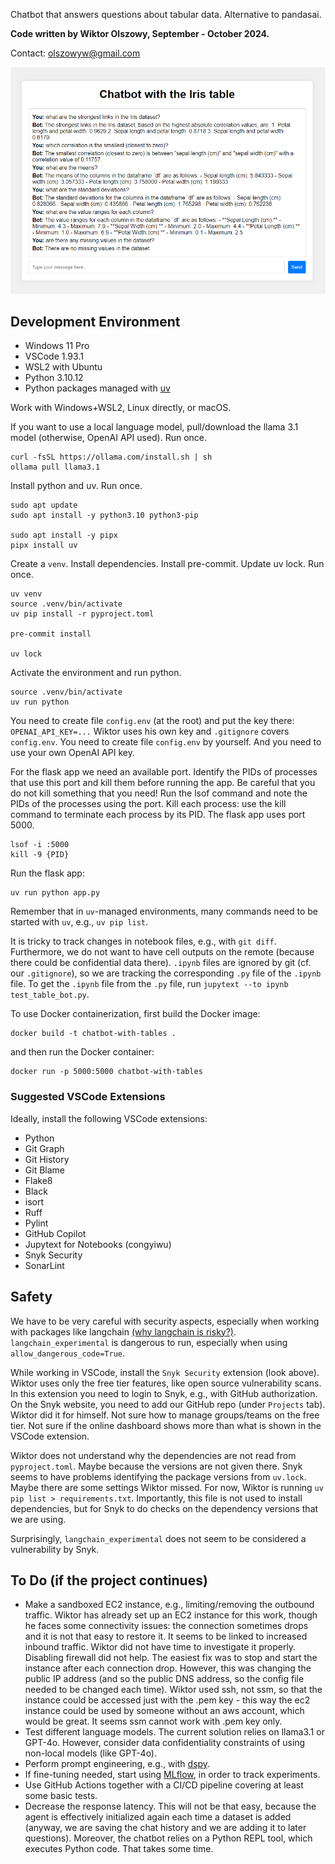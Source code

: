 Chatbot that answers questions about tabular data. Alternative to pandasai.

**Code written by Wiktor Olszowy, September - October 2024.**

Contact: [olszowyw@gmail.com](mailto:olszowyw@gmail.com)

![Chatbot Screenshot](chatbot_screenshot.png)

## Development Environment

- Windows 11 Pro
- VSCode 1.93.1
- WSL2 with Ubuntu
- Python 3.10.12
- Python packages managed with [uv](https://github.com/astral-sh/uv)

Work with Windows+WSL2, Linux directly, or macOS.

If you want to use a local language model, pull/download the llama 3.1 model (otherwise, OpenAI API used). Run once.
```
curl -fsSL https://ollama.com/install.sh | sh
ollama pull llama3.1
```

Install python and uv. Run once.
```
sudo apt update
sudo apt install -y python3.10 python3-pip

sudo apt install -y pipx
pipx install uv
```

Create a ```venv```. Install dependencies. Install pre-commit. Update uv lock. Run once.
```
uv venv
source .venv/bin/activate
uv pip install -r pyproject.toml

pre-commit install

uv lock
```

Activate the environment and run python.
```
source .venv/bin/activate
uv run python
```

You need to create file `config.env` (at the root) and put the key there: `OPENAI_API_KEY=...`
Wiktor uses his own key and `.gitignore` covers `config.env`. You need to create file `config.env` by yourself.
And you need to use your own OpenAI API key.

For the flask app we need an available port. Identify the PIDs of processes that use this port and kill them before
running the app. Be careful that you do not kill something that you need!
Run the lsof command and note the PIDs of the processes using the port. Kill each process: use the kill command to
terminate each process by its PID. The flask app uses port 5000.
```
lsof -i :5000
kill -9 {PID}
```

Run the flask app:
```
uv run python app.py
```

Remember that in ```uv```-managed environments, many commands need to be started with ```uv```, e.g., ```uv pip list```.

It is tricky to track changes in notebook files, e.g., with `git diff`.
Furthermore, we do not want to have cell outputs on the remote (because there could be confidential data there).
`.ipynb` files are ignored by git (cf. our ```.gitignore```), so we are tracking the corresponding `.py` file of the `.ipynb` file.
To get the `.ipynb` file from the `.py` file, run ```jupytext --to ipynb test_table_bot.py```.

To use Docker containerization, first build the Docker image:
```
docker build -t chatbot-with-tables .
```
and then run the Docker container:
```
docker run -p 5000:5000 chatbot-with-tables
```

### Suggested VSCode Extensions

Ideally, install the following VSCode extensions:

- Python
- Git Graph
- Git History
- Git Blame
- Flake8
- Black
- isort
- Ruff
- Pylint
- GitHub Copilot
- Jupytext for Notebooks (congyiwu)
- Snyk Security
- SonarLint

## Safety

We have to be very careful with security aspects, especially when working with packages like langchain [(why langchain is risky?)](https://www.thoughtworks.com/radar/languages-and-frameworks/summary/langchain). ```langchain_experimental``` is dangerous to run, especially when using ```allow_dangerous_code=True```.

While working in VSCode, install the ```Snyk Security``` extension (look above). Wiktor uses only the free tier features, like open source vulnerability scans. In this extension you need to login to Snyk, e.g., with GitHub authorization. On the Snyk website, you need to add our GitHub repo (under ```Projects``` tab). Wiktor did it for himself. Not sure how to manage groups/teams on the free tier. Not sure if the online dashboard shows more than what is shown in the VSCode extension.

Wiktor does not understand why the dependencies are not read from ```pyproject.toml```. Maybe because the versions are not given there. Snyk seems to have problems identifying the package versions from ```uv.lock```. Maybe there are some settings Wiktor missed. For now, Wiktor is running ```uv pip list > requirements.txt```. Importantly, this file is not used to install dependencies, but for Snyk to do checks on the dependency versions that we are using.

Surprisingly, ```langchain_experimental``` does not seem to be considered a vulnerability by Snyk.

## To Do (if the project continues)

- Make a sandboxed EC2 instance, e.g., limiting/removing the outbound traffic. Wiktor has already set up an EC2 instance for this work, though he faces some connectivity issues: the connection sometimes drops and it is not that easy to restore it. It seems to be linked to increased inbound traffic. Wiktor did not have time to investigate it properly. Disabling firewall did not help. The easiest fix was to stop and start the instance after each connection drop. However, this was changing the public IP address (and so the public DNS address, so the config file needed to be changed each time). Wiktor used ssh, not ssm, so that the instance could be accessed just with the .pem key - this way the ec2 instance could be used by someone without an aws account, which would be great. It seems ssm cannot work with .pem key only.
- Test different language models. The current solution relies on llama3.1 or GPT-4o. However, consider data confidentiality constraints of using non-local models (like GPT-4o).
- Perform prompt engineering, e.g., with [dspy](https://github.com/stanfordnlp/dspy).
- If fine-tuning needed, start using [MLflow](https://github.com/mlflow/mlflow), in order to track experiments.
- Use GitHub Actions together with a CI/CD pipeline covering at least some basic tests.
- Decrease the response latency. This will not be that easy, because the agent is effectively initialized again each time a dataset is added (anyway, we are saving the chat history and we are adding it to later questions). Moreover, the chatbot relies on a Python REPL tool, which executes Python code. That takes some time.